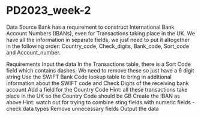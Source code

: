 # PD2023_week-2
Data Source Bank has a requirement to construct International Bank Account Numbers (IBANs), even for Transactions taking place in the UK.
We have all the information in separate fields, we just need to put it altogether in the following order: Country_code, Check_digits, Bank_code, Sort_code and Account_number.

Requirements
Input the data
In the Transactions table, there is a Sort Code field which contains dashes. We need to remove these so just have a 6 digit string 
Use the SWIFT Bank Code lookup table to bring in additional information about the SWIFT code and Check Digits of the receiving bank account 
Add a field for the Country Code 
Hint: all these transactions take place in the UK so the Country Code should be GB
Create the IBAN as above 
Hint: watch out for trying to combine sting fields with numeric fields - check data types
Remove unnecessary fields 
Output the data
